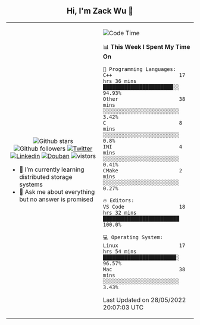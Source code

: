 <h2 align="center"> Hi, I'm Zack Wu 👋 </h2>

<table>
    <tr>
        <td valign="center" width="50%">
            <p align="center">
              <img src="https://img.shields.io/github/stars/izackwu?style=social" alt="Github stars" />
              <img src="https://img.shields.io/github/followers/izackwu?style=social" alt="Github followers" />
              <a href="https://twitter.com/_zackwu"><img src="https://img.shields.io/badge/@__zackwu-1DA1F2?style=flat&logo=Twitter&logoColor=white" alt="Twitter"/></a>
              <a href="https://www.linkedin.com/in/izackwu/?locale=en_US"><img src="https://img.shields.io/badge/@izackwu-0073b1?style=flat&logo=LinkedIn&logoColor=white" alt="Linkedin" /></a>
              <a href="https://www.douban.com/people/keith1"><img src="https://img.shields.io/badge/@keith1-007722?style=flat&logo=Douban&logoColor=white" alt="Douban" /></a>
              <img src="https://visitor-badge.glitch.me/badge?page_id=keithnull" alt="vistors" />
            </p>
            <ul>
                <li>🌱 I’m currently learning distributed storage systems</li>
                <li>💬 Ask me about everything but no answer is promised</li>
            </ul>
        </td>
       <td valign="top" width="50%">
    
<!--START_SECTION:waka-->
![Code Time](http://img.shields.io/badge/Code%20Time-0%20secs-blue)

📊 **This Week I Spent My Time On** 

```text
💬 Programming Languages: 
C++                      17 hrs 36 mins      ███████████████████████░░   94.93% 
Other                    38 mins             ░░░░░░░░░░░░░░░░░░░░░░░░░   3.42% 
C                        8 mins              ░░░░░░░░░░░░░░░░░░░░░░░░░   0.8% 
INI                      4 mins              ░░░░░░░░░░░░░░░░░░░░░░░░░   0.41% 
CMake                    2 mins              ░░░░░░░░░░░░░░░░░░░░░░░░░   0.27%

🔥 Editors: 
VS Code                  18 hrs 32 mins      █████████████████████████   100.0%

💻 Operating System: 
Linux                    17 hrs 54 mins      ████████████████████████░   96.57% 
Mac                      38 mins             ░░░░░░░░░░░░░░░░░░░░░░░░░   3.43%

```


 Last Updated on 28/05/2022 20:07:03 UTC
<!--END_SECTION:waka-->
</td></tr>
</table>


